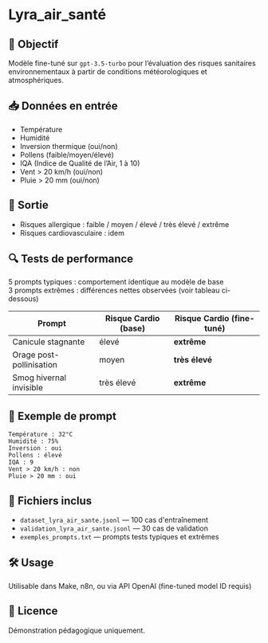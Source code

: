 # Lyra_air_santé

## 🧠 Objectif
Modèle fine-tuné sur `gpt-3.5-turbo` pour l’évaluation des risques sanitaires environnementaux à partir de conditions météorologiques et atmosphériques.

## 📥 Données en entrée
- Température
- Humidité
- Inversion thermique (oui/non)
- Pollens (faible/moyen/élevé)
- IQA (Indice de Qualité de l’Air, 1 à 10)
- Vent > 20 km/h (oui/non)
- Pluie > 20 mm (oui/non)

## 🧾 Sortie
- Risques allergique : faible / moyen / élevé / très élevé / extrême
- Risques cardiovasculaire : idem

## 🔍 Tests de performance
5 prompts typiques : comportement identique au modèle de base  
3 prompts extrêmes : différences nettes observées (voir tableau ci-dessous)

| Prompt                      | Risque Cardio (base) | Risque Cardio (fine-tuné) |
|----------------------------|----------------------|----------------------------|
| Canicule stagnante         | élevé                | **extrême**                |
| Orage post-pollinisation   | moyen                | **très élevé**             |
| Smog hivernal invisible    | très élevé           | **extrême**                |

## 🧪 Exemple de prompt
```
Température : 32°C
Humidité : 75%
Inversion : oui
Pollens : élevé
IQA : 9
Vent > 20 km/h : non
Pluie > 20 mm : oui
```

## 📁 Fichiers inclus
- `dataset_lyra_air_sante.jsonl` — 100 cas d'entraînement
- `validation_lyra_air_sante.jsonl` — 30 cas de validation
- `exemples_prompts.txt` — prompts tests typiques et extrêmes

## 🛠️ Usage
Utilisable dans Make, n8n, ou via API OpenAI (fine-tuned model ID requis)

## 📄 Licence
Démonstration pédagogique uniquement.
